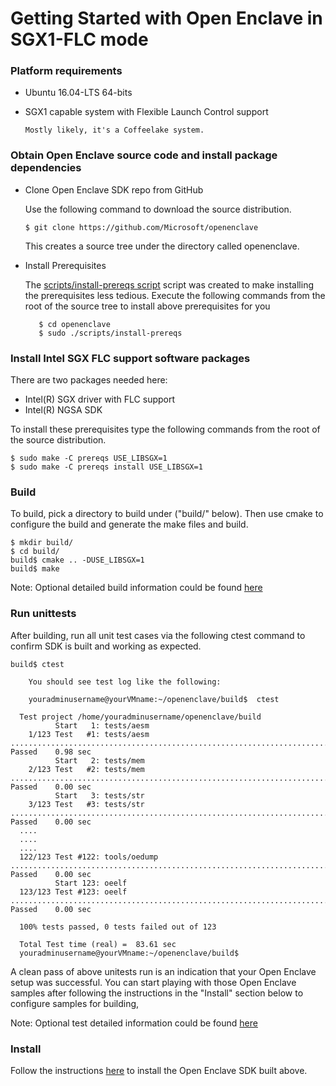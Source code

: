 Getting Started with Open Enclave in SGX1-FLC mode 
=====================================================

### Platform requirements

- Ubuntu 16.04-LTS 64-bits
- SGX1 capable system with Flexible Launch Control support

      Mostly likely, it's a Coffeelake system.

### Obtain Open Enclave source code and install package dependencies

   - Clone Open Enclave SDK repo from GitHub

       Use the following command to download the source distribution.

         $ git clone https://github.com/Microsoft/openenclave

        This creates a source tree under the directory called openenclave.

   - Install Prerequisites

      The  [scripts/install-prereqs script](/scripts/install-prereqs) script was created to make installing the prerequisites less tedious. Execute the following commands from the root of the source tree to install above prerequisites for you

            $ cd openenclave
            $ sudo ./scripts/install-prereqs

### Install Intel SGX FLC support software packages

 There are two packages needed here:
 
- Intel(R) SGX driver with FLC support
- Intel(R) NGSA SDK

To install these prerequisites type the following commands from the root of
the source distribution.

```
$ sudo make -C prereqs USE_LIBSGX=1
$ sudo make -C prereqs install USE_LIBSGX=1
```

### Build

To build, pick a directory to build under ("build/" below). Then use cmake to configure
the build and generate the make files and build.

```
$ mkdir build/
$ cd build/
build$ cmake .. -DUSE_LIBSGX=1
build$ make
```

Note: Optional detailed build information could be found [here](advancedBuildInfo.md)

### Run unittests

  After building, run all unit test cases via the following ctest command to confirm 
  SDK is built and working as expected.

```
build$ ctest
```
 
        You should see test log like the following:

        youradminusername@yourVMname:~/openenclave/build$  ctest

      Test project /home/youradminusername/openenclave/build
              Start   1: tests/aesm
        1/123 Test   #1: tests/aesm ...............................................................................................................   Passed    0.98 sec
              Start   2: tests/mem
        2/123 Test   #2: tests/mem ................................................................................................................   Passed    0.00 sec
              Start   3: tests/str
        3/123 Test   #3: tests/str ................................................................................................................   Passed    0.00 sec
      ....
      ....
      ....
      122/123 Test #122: tools/oedump .............................................................................................................   Passed    0.00 sec
              Start 123: oeelf
      123/123 Test #123: oeelf ....................................................................................................................   Passed    0.00 sec

      100% tests passed, 0 tests failed out of 123

      Total Test time (real) =  83.61 sec
      youradminusername@yourVMname:~/openenclave/build$

A clean pass of above unitests run is an indication that your Open Enclave setup was successful. You can start playing with those Open Enclave samples after following the instructions in the "Install" section below to configure samples for building,

Note: Optional test detailed information could be found [here](AdvancedTestInfo.md)

### Install

 Follow the instructions [here](InstallInfo.md) to install the Open Enclave SDK built above.
 
